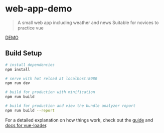 # web-app-demo

> A small web app including weather and news
> Suitable for novices to practice vue


<a href='https://self-regulation.cn/weather-joke/index.html#/home'>DEMO</a>

## Build Setup

``` bash
# install dependencies
npm install

# serve with hot reload at localhost:8080
npm run dev

# build for production with minification
npm run build

# build for production and view the bundle analyzer report
npm run build --report
```

For a detailed explanation on how things work, check out the [guide](http://vuejs-templates.github.io/webpack/) and [docs for vue-loader](http://vuejs.github.io/vue-loader).
